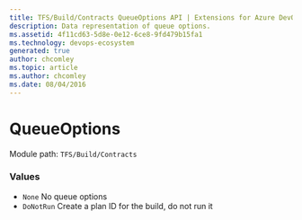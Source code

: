 ```yaml
---
title: TFS/Build/Contracts QueueOptions API | Extensions for Azure DevOps Services
description: Data representation of queue options.
ms.assetid: 4f11cd63-5d8e-0e12-6ce8-9fd479b15fa1
ms.technology: devops-ecosystem
generated: true
author: chcomley
ms.topic: article
ms.author: chcomley
ms.date: 08/04/2016
---
```


# QueueOptions

Module path: `TFS/Build/Contracts`

### Values

* `None` No queue options
* `DoNotRun` Create a plan ID for the build, do not run it
